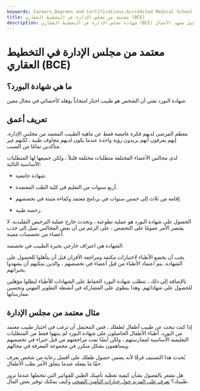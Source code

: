 ```yaml
---
keywords: Careers,Degrees and Certifications,Accredited Medical School,Board Certified,Board Certified Physician,Residency
title: معتمد من مجلس الإدارة في التخطيط العقاري (BCE)
description: شهادة مجلس الإدارة في التخطيط العقاري (BCE) هي شهادة تم تقديمها في الماضي من قبل معهد الأعمال &amp; amp؛ المالية (IBF).
---
```


# معتمد من مجلس الإدارة في التخطيط العقاري (BCE)
## ما هي شهادة البورد؟

شهادة البورد تعني أن الشخص هو طبيب اجتاز امتحاناً يؤهله كأخصائي في مجال معين.

## تعريف أعمق

معظم المرضى لديهم فكرة غامضة فقط عن ماهية الطبيب المعتمد من مجلس الإدارة. إنهم يعرفون أنهم يريدون رؤية واحدة عندما يكون لديهم مخاوف طبية ، لكنهم غير متأكدين تمامًا من السبب.

لدى مجالس الأعضاء المختلفة متطلبات مختلفة قليلاً ، ولكن جميعها لها المتطلبات الأساسية التالية:

- شهادة جامعية.

- أربع سنوات من التعليم في كلية الطب المعتمدة.

- إقامة من ثلاث إلى خمس سنوات في برنامج معتمد وكفاءة مثبتة في تخصصهم.

- رخصة طبية.

الحصول على شهادة البورد هو عملية تطوعية ، وتحدث خارج عملية الترخيص التقليدية. لا يقتصر الأمر عمومًا على التخصص ، على الرغم من أن بعض المجالس تميل إلى جذب أعضاء من تخصصات معينة.

الشهادة هي اعتراف خارجي بخبرة الطبيب في تخصصه.

يجب أن يخضع الأطباء لاختبارات مكثفة ومراجعة الأقران قبل أن يتأهلوا للحصول على الشهادة. يتم اعتماد الأطباء من قبل أعضاء في تخصصهم ، والذين يمكنهم أن يشهدوا بخبراتهم.

بالإضافة إلى ذلك ، تتطلب شهادة البورد الحفاظ على الشهادات للأطباء ليظلوا مؤهلين للحصول على شهاداتهم. وهذا ينطوي على المشاركة في أنشطة التطوير المهني وتحسين ممارساتها.

## مثال معتمد من مجلس الإدارة

إذا كنت تبحث عن طبيب أطفال لطفلك ، فمن المحتمل أن ترغب في اختيار طبيب معتمد من البورد. أطباء الأطفال الحاصلون على شهادة البورد لم ينتهوا فقط من المتطلبات التعليمية الأساسية لممارستهم ، ولكن أيضًا تمت مراجعتهم من قبل خبراء في تخصصهم ويساهمون بشكل متكرر في مجموعة المعرفة في مجالهم.

يُحدث هذا التصنيف فرقًا لأنه يضمن حصول طفلك على أفضل رعاية من شخص يعرف حقًا ما يفعله عندما يتعلق الأمر بطب الأطفال.

هل تشعر بالفضول بشأن كيفية تغطية تأمينك الطبي للفواتير التي تتحملها عندما تزور طبيبك؟ [تعرف على المزيد حول خيارات التأمين الصحي](/healthinsurance) وكيف يمكنك توفير بعض المال.

